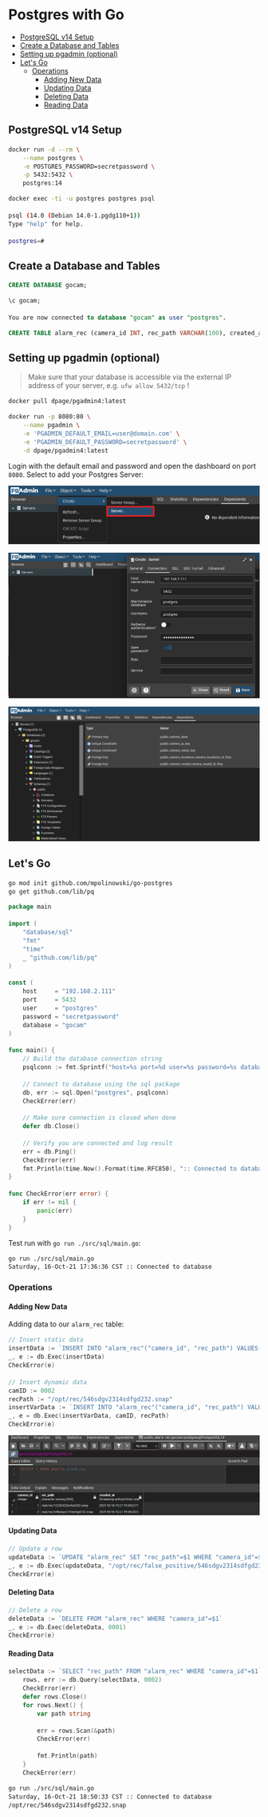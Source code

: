 # Postgres with Go

<!-- TOC -->

- [PostgreSQL v14 Setup](#postgresql-v14-setup)
- [Create a Database and Tables](#create-a-database-and-tables)
- [Setting up pgadmin (optional)](#setting-up-pgadmin-optional)
- [Let's Go](#lets-go)
  - [Operations](#operations)
    - [Adding New Data](#adding-new-data)
    - [Updating Data](#updating-data)
    - [Deleting Data](#deleting-data)
    - [Reading Data](#reading-data)

<!-- /TOC -->

## PostgreSQL v14 Setup

```bash
docker run -d --rm \
    --name postgres \
    -e POSTGRES_PASSWORD=secretpassword \
    -p 5432:5432 \
    postgres:14
```

```bash
docker exec -ti -u postgres postgres psql

psql (14.0 (Debian 14.0-1.pgdg110+1))
Type "help" for help.

postgres=#
```

## Create a Database and Tables

```sql
CREATE DATABASE gocam;
```

```sql
\c gocam;

You are now connected to database "gocam" as user "postgres".
```

```sql
CREATE TABLE alarm_rec (camera_id INT, rec_path VARCHAR(100), created_at TIMESTAMP NOT NULL DEFAULT NOW());
```

## Setting up pgadmin (optional)

> Make sure that your database is accessible via the external IP address of your server, e.g. `ufw allow 5432/tcp` !

```bash
docker pull dpage/pgadmin4:latest
```

```bash
docker run -p 8080:80 \
    --name pgadmin \
    -e 'PGADMIN_DEFAULT_EMAIL=user@domain.com' \
    -e 'PGADMIN_DEFAULT_PASSWORD=secretpassword' \
    -d dpage/pgadmin4:latest
```

Login with the default email and password and open the dashboard on port `8080`. Select to add your Postgres Server:

![PostgreSQL and Go](./PostgreSQL_and_Go_01.png)

![PostgreSQL and Go](./PostgreSQL_and_Go_02.png)

![PostgreSQL and Go](./PostgreSQL_and_Go_03.png)

## Let's Go

```bash
go mod init github.com/mpolinowski/go-postgres
go get github.com/lib/pq
```

```go
package main

import (
    "database/sql"
    "fmt"
	"time"
    _ "github.com/lib/pq"
)

const (
    host     = "192.168.2.111"
    port     = 5432
    user     = "postgres"
    password = "secretpassword"
    database = "gocam"
)

func main() {
    // Build the database connection string
    psqlconn := fmt.Sprintf("host=%s port=%d user=%s password=%s database=%s sslmode=disable", host, port, user, password, database)

    // Connect to database using the sql package
    db, err := sql.Open("postgres", psqlconn)
    CheckError(err)

    // Make sure connection is closed when done
    defer db.Close()

    // Verify you are connected and log result
    err = db.Ping()
    CheckError(err)
    fmt.Println(time.Now().Format(time.RFC850), ":: Connected to database")
}

func CheckError(err error) {
    if err != nil {
        panic(err)
    }
}
```

Test run with `go run ./src/sql/main.go`:

```bash
go run ./src/sql/main.go
Saturday, 16-Oct-21 17:36:36 CST :: Connected to database
```

### Operations

#### Adding New Data

Adding data to our `alarm_rec` table:

```go
// Insert static data
insertData := `INSERT INTO "alarm_rec"("camera_id", "rec_path") VALUES('0001', '/opt/rec/12332423dsfsd232.snap')`
_, e := db.Exec(insertData)
CheckError(e)

// Insert dynamic data
camID := 0002
recPath := "/opt/rec/546sdgv2314sdfgd232.snap"
insertVarData := `INSERT INTO "alarm_rec"("camera_id", "rec_path") VALUES($1, $2)`
_, e = db.Exec(insertVarData, camID, recPath)
CheckError(e)
```

![PostgreSQL and Go](./PostgreSQL_and_Go_04.png)

#### Updating Data

```go
// Update a row
updateData := `UPDATE "alarm_rec" SET "rec_path"=$1 WHERE "camera_id"=$2`
_, e := db.Exec(updateData, "/opt/rec/false_positive/546sdgv2314sdfgd232.snap", 0001)
CheckError(e)
```

#### Deleting Data

```go
// Delete a row
deleteData := `DELETE FROM "alarm_rec" WHERE "camera_id"=$1`
_, e := db.Exec(deleteData, 0001)
CheckError(e)
```

#### Reading Data

```go
selectData := `SELECT "rec_path" FROM "alarm_rec" WHERE "camera_id"=$1`
	rows, err := db.Query(selectData, 0002)
	CheckError(err)
	defer rows.Close()
	for rows.Next() {
		var path string

		err = rows.Scan(&path)
		CheckError(err)

		fmt.Println(path)
	}
	CheckError(err)
```

```bash
go run ./src/sql/main.go
Saturday, 16-Oct-21 18:50:33 CST :: Connected to database
/opt/rec/546sdgv2314sdfgd232.snap
```
